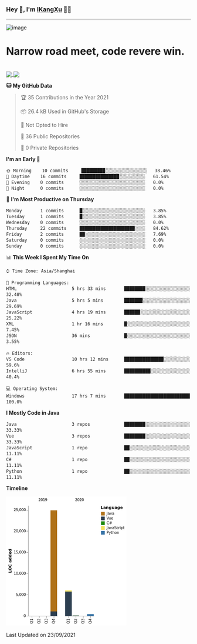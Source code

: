 ### Hey 👋, I'm [IKangXu](https://ikangxu.cn) 👨‍💻

---

![image](https://user-images.githubusercontent.com/17905150/129289038-45b612fe-c13c-4f7a-9e07-4000ff932787.png)

<h1>Narrow road meet, code revere win.</h1>

<br />

<a href="#">
  <img align="center" src="https://github-readme-stats.vercel.app/api?username=IKangXu&show_icons=true&layout=compact&theme=graywhite&hide_border=true&locale=en" />
</a>
<a href="#">
  <img align="center" src="https://github-readme-stats.vercel.app/api/top-langs/?username=IKangXu&layout=compact&theme=graywhite&locale=en&hide_border=true" />
</a>

<!--
<a href="#">
  <img align="center" src="https://github-profile-trophy.vercel.app/?username=IKangXu&no-frame=true&no-bg=true" />
</a>


<a href="#">
  <img align="center" src="https://activity-graph.herokuapp.com/graph?username=IKangXu&bg_color=ffffff&color=000000&line=000000&point=000000&area=true&hide_border=true" />
</a>
-->

<!--START_SECTION:waka-->
**🐱 My GitHub Data** 

> 🏆 35 Contributions in the Year 2021
 > 
> 📦 26.4 kB Used in GitHub's Storage 
 > 
> 🚫 Not Opted to Hire
 > 
> 📜 36 Public Repositories 
 > 
> 🔑 0 Private Repositories  
 > 
**I'm an Early 🐤** 

```text
🌞 Morning    10 commits     █████████░░░░░░░░░░░░░░░░   38.46% 
🌆 Daytime    16 commits     ███████████████░░░░░░░░░░   61.54% 
🌃 Evening    0 commits      ░░░░░░░░░░░░░░░░░░░░░░░░░   0.0% 
🌙 Night      0 commits      ░░░░░░░░░░░░░░░░░░░░░░░░░   0.0%

```
📅 **I'm Most Productive on Thursday** 

```text
Monday       1 commits      █░░░░░░░░░░░░░░░░░░░░░░░░   3.85% 
Tuesday      1 commits      █░░░░░░░░░░░░░░░░░░░░░░░░   3.85% 
Wednesday    0 commits      ░░░░░░░░░░░░░░░░░░░░░░░░░   0.0% 
Thursday     22 commits     █████████████████████░░░░   84.62% 
Friday       2 commits      ██░░░░░░░░░░░░░░░░░░░░░░░   7.69% 
Saturday     0 commits      ░░░░░░░░░░░░░░░░░░░░░░░░░   0.0% 
Sunday       0 commits      ░░░░░░░░░░░░░░░░░░░░░░░░░   0.0%

```


📊 **This Week I Spent My Time On** 

```text
⌚︎ Time Zone: Asia/Shanghai

💬 Programming Languages: 
HTML                     5 hrs 33 mins       ████████░░░░░░░░░░░░░░░░░   32.48% 
Java                     5 hrs 5 mins        ███████░░░░░░░░░░░░░░░░░░   29.69% 
JavaScript               4 hrs 19 mins       ██████░░░░░░░░░░░░░░░░░░░   25.22% 
XML                      1 hr 16 mins        █░░░░░░░░░░░░░░░░░░░░░░░░   7.45% 
JSON                     36 mins             █░░░░░░░░░░░░░░░░░░░░░░░░   3.55%

🔥 Editors: 
VS Code                  10 hrs 12 mins      ███████████████░░░░░░░░░░   59.6% 
IntelliJ                 6 hrs 55 mins       ██████████░░░░░░░░░░░░░░░   40.4%

💻 Operating System: 
Windows                  17 hrs 7 mins       █████████████████████████   100.0%

```

**I Mostly Code in Java** 

```text
Java                     3 repos             ████████░░░░░░░░░░░░░░░░░   33.33% 
Vue                      3 repos             ████████░░░░░░░░░░░░░░░░░   33.33% 
JavaScript               1 repo              ██░░░░░░░░░░░░░░░░░░░░░░░   11.11% 
C#                       1 repo              ██░░░░░░░░░░░░░░░░░░░░░░░   11.11% 
Python                   1 repo              ██░░░░░░░░░░░░░░░░░░░░░░░   11.11%

```


**Timeline**

![Chart not found](https://raw.githubusercontent.com/IKangXu/IKangXu/main/charts/bar_graph.png) 


 Last Updated on 23/09/2021
<!--END_SECTION:waka-->

